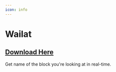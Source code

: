 ```yaml
---
icon: info
---
```


# Wailat

## [Download Here](https://www.spigotmc.org/resources/wailat-inspired-by-forge-waila-mod-itemsadder-compatibility.67040/)

Get name of the block you're looking at in real-time.

<img src="../../.gitbook/assets/wailat.png" alt="" />
